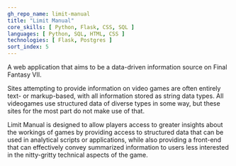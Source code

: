 ```yaml
---
gh_repo_name: limit-manual
title: "Limit Manual"
core_skills: [ Python, Flask, CSS, SQL ]
languages: [ Python, SQL, HTML, CSS ]
technologies: [ Flask, Postgres ]
sort_index: 5
---
```

A web application that aims to be a data-driven information source on Final Fantasy VII.

Sites attempting to provide information on video games are often entirely text- or markup-based, with all information stored as string data types. All videogames use structured data of diverse types in some way, but these sites for the most part do not make use of that.

Limit Manual is designed to allow players access to greater insights about the workings of games by providing access to structured data that can be used in analytical scripts or applications, while also providing a front-end that can  effectively convey summarized information to users less interested in the nitty-gritty technical aspects of the game.
